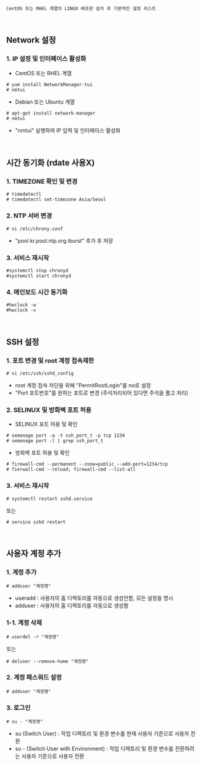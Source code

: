 ~~~
CentOS 또는 RHEL 계열의 LINUX 배포판 설치 후 기본적인 설정 리스트
~~~
<br>

## Network 설정
### 1. IP 설정 및 인터페이스 활성화 
- CentOS 또는 RHEL 계열
```shell
# yum install NetworkManager-tui
# nmtui
```
- Debian 또는 Ubuntu 계열
```shell
# apt-get install network-manager
# nmtui
```
- "nmtui" 실행하여 IP 입력 및 인터페이스 활성화 
<br>

## 시간 동기화 (rdate 사용X)
### 1. TIMEZONE 확인 및 변경
```shell
# timedatectl
# timedatectl set-timezone Asia/Seoul
```
### 2. NTP 서버 변경
```shell
# vi /etc/chrony.conf
```
- "pool kr.pool.ntp.org iburst" 추가 후 저장
### 3. 서비스 재시작
```shell
#systemctl stop chronyd
#systemctl start chronyd
```
### 4. 메인보드 시간 동기화
```shell
#hwclock -w
#hwclock -v
```
<br>

## SSH 설정
### 1. 포트 변경 및 root 계정 접속제한
 ```shell
 # vi /etc/ssh/sshd_config
 ```
- root 계정 접속 차단을 위해 "PermitRootLogin"를 no로 설정
- "Port 포트번호"를 원하는 포트로 변경 (주석처리되어 있다면 주석을 풀고 처리)
### 2. SELINUX 및 방화벽 포트 허용
- SELINUX 포트 허용 및 확인
```shell
# semanage port -a -t ssh_port_t -p tcp 1234
# semanage port -l | grep ssh_port_t
```
- 방화벽 포트 허용 및 확인
```shell
# firewall-cmd --permanent --zone=public --add-port=1234/tcp
# fierwall-cmd --reload; firewall-cmd --list-all
```
### 3. 서비스 재시작
```shell
# systemctl restart sshd.service
```
또는
```shell
# service sshd restart
```
<br>

## 사용자 계정 추가
### 1. 계정 추가
```shell
# adduser "계정명"
```
- useradd : 사용자의 홈 디렉토리를 자동으로 생성안함, 모든 설정을 명시
- adduser : 사용자의 홈 디렉토리를 자동으로 생성함
### 1-1. 계정 삭제
```shell
# userdel -r "계정명"
```
또는
```shell
# deluser --remove-home "계정명"
```
### 2. 계정 패스워드 설정
```shell
# adduser "계정명"
```
### 3. 로그인
```shell
# su - "계정명"
```
- su (Switch User) : 작업 디렉토리 및 환경 변수를 현재 사용자 기준으로 사용자 전환
- su - (Switch User with Environment) : 작업 디렉토리 및 환경 변수를 전환하려는 사용자 기준으로 사용자 전환
<br>
